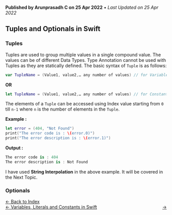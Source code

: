 **Published by Arunprasadh C on 25 Apr 2022** • *Last Updated on 25 Apr 2022*

## Tuples and Optionals in Swift

### Tuples
Tuples are used to group multiple values in a single compound value. The values can be of different Data Types. Type Annotation cannot be used with Tuples as they are statically defined. The basic syntax of `Tuple` is as follows:
```swift
var TupleName = (Value1, value2,… any number of values) // for Variables
```
**OR**
```swift
let TupleName = (Value1, value2,… any number of values) // for Constants
```
The elements of a `Tuple` can be accessed using Index value starting from `0` till `n-1` where `n` is the number of elements in the `Tuple`.

**Example :**
```swift
let error = (404, "Not Found")
print("The error code is : \(error.0)")
print("The error description is : \(error.1)")
```

**Output :**
```swift
The error code is : 404
The error description is : Not Found
```

I have used **String Interpolation** in the above example. It will be covered in the Next Topic.

### Optionals

<a href="https://techinessoverloaded.github.io/iOSAppDevBasics/index.html">&larr; Back to Index</a>
<br>
<span style="float: left">
<a href="https://techinessoverloaded.github.io/iOSAppDevBasics/varconst.html">&larr; Variables, Literals and Constants in Swift</a>
</span>
<span style="float: right">
<a href="https://techinessoverloaded.github.io/iOSAppDevBasics/.html"> &rarr;</a>
</span>
